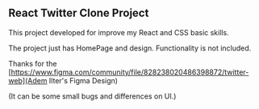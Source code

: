 ## React Twitter Clone Project

This project developed for improve my React and CSS basic skills.

The project just has HomePage and design. Functionality is not included.

Thanks for the   [https://www.figma.com/community/file/828238020486398872/twitter-web](Adem Ilter's Figma Design)

(It can be some small bugs and differences on UI.)
